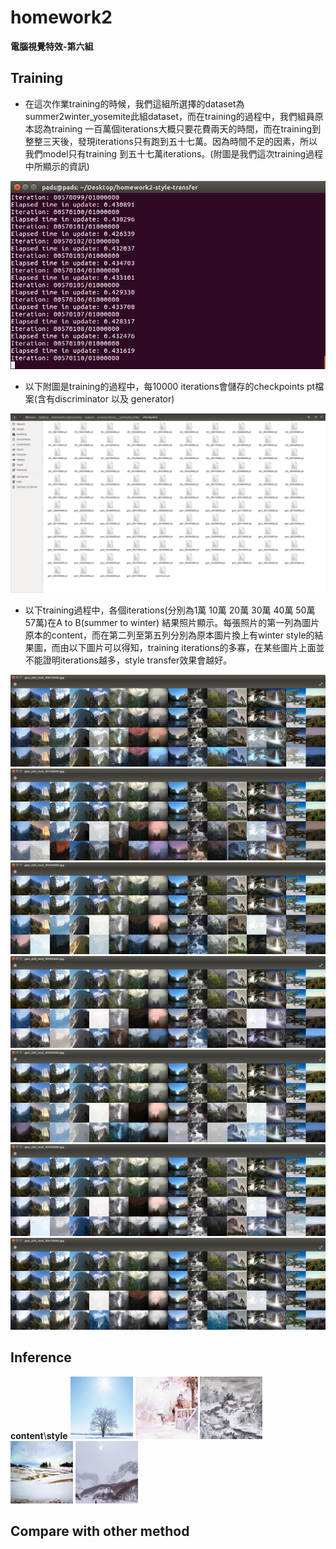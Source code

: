 # homework2

**電腦視覺特效-第六組**  
  
## Training  
  
* 在這次作業training的時候，我們這組所選擇的dataset為summer2winter_yosemite此組dataset，而在training的過程中，我們組員原本認為training 一百萬個iterations大概只要花費兩天的時間，而在training到整整三天後，發現iterations只有跑到五十七萬。因為時間不足的因素，所以我們model只有training 到五十七萬iterations。(附圖是我們這次training過程中所顯示的資訊)  
  
![alt text](pictures/training/training1.png)  
  
* 以下附圖是training的過程中，每10000 iterations會儲存的checkpoints pt檔案(含有discriminator 以及 generator)
  
![alt text](pictures/training/training2.png)
  
* 以下training過程中，各個iterations(分別為1萬 10萬 20萬 30萬 40萬 50萬 57萬)在A to B(summer to winter) 結果照片顯示。每張照片的第一列為圖片原本的content，而在第二列至第五列分別為原本圖片換上有winter style的結果圖，而由以下圖片可以得知，training iterations的多寡，在某些圖片上面並不能證明iterations越多，style transfer效果會越好。
  
![alt text](pictures/training/training3.png)  
![alt text](pictures/training/training4.png)  
![alt text](pictures/training/training5.png)  
![alt text](pictures/training/training6.png)  
![alt text](pictures/training/training7.png)  
![alt text](pictures/training/training8.png)  
![alt text](pictures/training/training9.png)

## Inference
  
**content**\\**style** 
<img src="https://github.com/TingWeiHuang22/homework2/blob/master/pictures/input_style/1.jpg" width="100" height="100"/>
<img src="https://github.com/TingWeiHuang22/homework2/blob/master/pictures/input_style/3.jpg" width="100" height="100"/>
<img src="https://github.com/TingWeiHuang22/homework2/blob/master/pictures/input_style/4.jpg" width="100" height="100"/>
<img src="https://github.com/TingWeiHuang22/homework2/blob/master/pictures/input_style/6.jpg" width="100" height="100"/>
<img src="https://github.com/TingWeiHuang22/homework2/blob/master/pictures/input_style/9.jpg" width="100" height="100"/> 
  
    
## Compare with other method  



  
  
  


